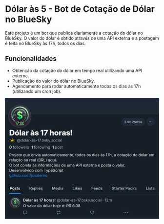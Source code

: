 # Dólar às 5 - Bot de Cotação de Dólar no BlueSky

Este projeto é um bot que publica diariamente a cotação do dólar no BlueSky. 
O valor do dólar é obtido através de uma API externa e a postagem é feita no BlueSky às 17h, todos os dias.

## Funcionalidades

- Obtenção da cotação do dólar em tempo real utilizando uma API externa.
- Publicação do valor do dólar no BlueSky.
- Agendamento para rodar automaticamente todos os dias às 17h (utilizando um cron job).
 
 ![alt text](image.png)